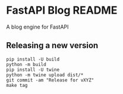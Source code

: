 # FastAPI Blog README

A blog engine for FastAPI

## Releasing a new version

```
pip install -U build
python -m build
pip install -U twine
python -m twine upload dist/*
git commit -am "Release for vXYZ"
make tag
```